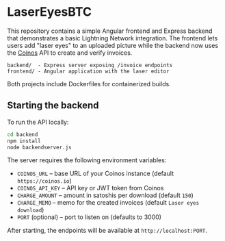 # LaserEyesBTC

This repository contains a simple Angular frontend and Express backend that demonstrates a basic Lightning Network integration. The frontend lets users add "laser eyes" to an uploaded picture while the backend now uses the [Coinos](https://coinos.io) API to create and verify invoices.

```
backend/  - Express server exposing /invoice endpoints
frontend/ - Angular application with the laser editor
```

Both projects include Dockerfiles for containerized builds.

## Starting the backend

To run the API locally:

```bash
cd backend
npm install
node backendserver.js
```

The server requires the following environment variables:
- `COINOS_URL` – base URL of your Coinos instance (default `https://coinos.io`)
- `COINOS_API_KEY` – API key or JWT token from Coinos
- `CHARGE_AMOUNT` – amount in satoshis per download (default `150`)
- `CHARGE_MEMO` – memo for the created invoices (default `Laser eyes download`)
- `PORT` (optional) – port to listen on (defaults to 3000)

After starting, the endpoints will be available at `http://localhost:PORT`.
